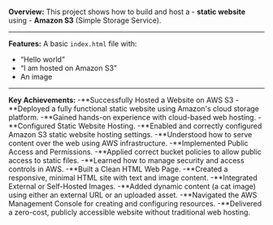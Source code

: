 **Overview:** This project shows how to build and host a - **static website** using  - **Amazon S3** (Simple Storage Service).
_________________________________________________________________________________________________________________________________________________
**Features:**
 A basic `index.html` file with:
- “Hello world”
- “I am hosted on Amazon S3”
- An image
_________________________________________________________________________________________________________________________________________________
**Key Achievements:**
-**Successfully Hosted a Website on AWS S3
-**Deployed a fully functional static website using Amazon's cloud storage platform.
-**Gained hands-on experience with cloud-based web hosting.
-**Configured Static Website Hosting.
-**Enabled and correctly configured Amazon S3 static website hosting settings.
-**Understood how to serve content over the web using AWS infrastructure.
-**Implemented Public Access and Permissions.
-**Applied correct bucket policies to allow public access to static files.
-**Learned how to manage security and access controls in AWS.
-**Built a Clean HTML Web Page.
-**Created a responsive, minimal HTML site with text and image content.
-**Integrated External or Self-Hosted Images.
-**Added dynamic content (a cat image) using either an external URL or an uploaded asset.
-**Navigated the AWS Management Console for creating and configuring resources.
-**Delivered a zero-cost, publicly accessible website without traditional web hosting.


